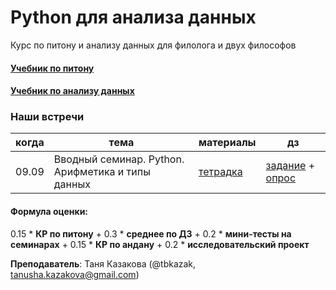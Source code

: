 # Python для анализа данных

Курс по питону и анализу данных для филолога и двух философов

#### [Учебник по питону](https://edu.hse.ru/course/view.php?id=133389)
#### [Учебник по анализу данных](https://edu.hse.ru/course/view.php?id=136231)

### Наши встречи
|когда|тема|материалы|дз|
|---|---|---|---|
|09.09|Вводный семинар. Python. Арифметика и типы данных| [тетрадка](https://github.com/tbkazakova/python-datan_2023_minor/blob/main/sem/230909_python_intro_arithmetic.ipynb)|[задание](https://github.com/tbkazakova/python-datan_2023_minor/blob/main/HW/HW1.ipynb) + [опрос](https://forms.gle/UbNtY9HHbRBaSz9KA)|

#### Формула оценки:
0.15 * **КР по питону** + 0.3 * **среднее по ДЗ** + 0.2 * **мини-тесты на семинарах** + 0.15 * **КР по андану** + 0.2 * **исследовательский проект**

**Преподаватель**: Таня Казакова (@tbkazak, tanusha.kazakova@gmail.com)
